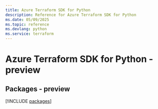 ```yaml
---
title: Azure Terraform SDK for Python
description: Reference for Azure Terraform SDK for Python
ms.date: 05/09/2025
ms.topic: reference
ms.devlang: python
ms.service: terraform
---
```

# Azure Terraform SDK for Python - preview
## Packages - preview
[!INCLUDE [packages](terraform-index.md)]